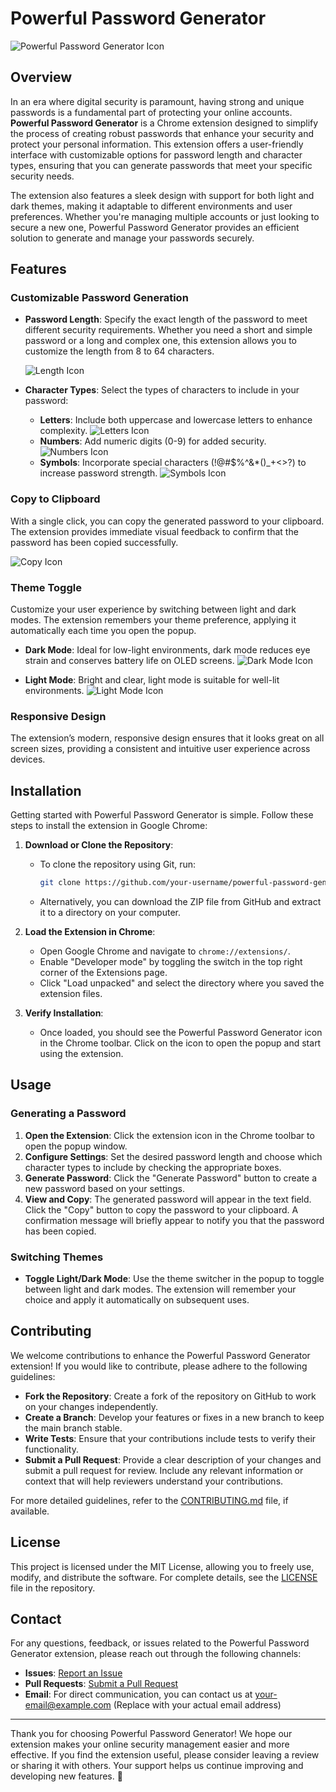 # Powerful Password Generator

![Powerful Password Generator Icon](icons/icon128.png)

## Overview

In an era where digital security is paramount, having strong and unique passwords is a fundamental part of protecting your online accounts. **Powerful Password Generator** is a Chrome extension designed to simplify the process of creating robust passwords that enhance your security and protect your personal information. This extension offers a user-friendly interface with customizable options for password length and character types, ensuring that you can generate passwords that meet your specific security needs.

The extension also features a sleek design with support for both light and dark themes, making it adaptable to different environments and user preferences. Whether you're managing multiple accounts or just looking to secure a new one, Powerful Password Generator provides an efficient solution to generate and manage your passwords securely.

## Features

### Customizable Password Generation

- **Password Length**: Specify the exact length of the password to meet different security requirements. Whether you need a short and simple password or a long and complex one, this extension allows you to customize the length from 8 to 64 characters.
  
  ![Length Icon](https://img.icons8.com/ios/50/000000/length.png)

- **Character Types**: Select the types of characters to include in your password:
  - **Letters**: Include both uppercase and lowercase letters to enhance complexity. 
    ![Letters Icon](https://img.icons8.com/ios/50/000000/alphabet.png)
  - **Numbers**: Add numeric digits (0-9) for added security.
    ![Numbers Icon](https://img.icons8.com/ios/50/000000/numbers.png)
  - **Symbols**: Incorporate special characters (!@#$%^&*()_+<>?) to increase password strength.
    ![Symbols Icon](https://img.icons8.com/ios/50/000000/symbols.png)

### Copy to Clipboard

With a single click, you can copy the generated password to your clipboard. The extension provides immediate visual feedback to confirm that the password has been copied successfully. 

![Copy Icon](https://img.icons8.com/ios/50/000000/copy.png)

### Theme Toggle

Customize your user experience by switching between light and dark modes. The extension remembers your theme preference, applying it automatically each time you open the popup.

- **Dark Mode**: Ideal for low-light environments, dark mode reduces eye strain and conserves battery life on OLED screens.
  ![Dark Mode Icon](https://img.icons8.com/ios/50/000000/night-mode.png)
  
- **Light Mode**: Bright and clear, light mode is suitable for well-lit environments.
  ![Light Mode Icon](https://img.icons8.com/ios/50/000000/sun.png)

### Responsive Design

The extension’s modern, responsive design ensures that it looks great on all screen sizes, providing a consistent and intuitive user experience across devices.

## Installation

Getting started with Powerful Password Generator is simple. Follow these steps to install the extension in Google Chrome:

1. **Download or Clone the Repository**:
   - To clone the repository using Git, run:
     ```bash
     git clone https://github.com/your-username/powerful-password-generator.git
     ```
   - Alternatively, you can download the ZIP file from GitHub and extract it to a directory on your computer.

2. **Load the Extension in Chrome**:
   - Open Google Chrome and navigate to `chrome://extensions/`.
   - Enable "Developer mode" by toggling the switch in the top right corner of the Extensions page.
   - Click "Load unpacked" and select the directory where you saved the extension files.

3. **Verify Installation**:
   - Once loaded, you should see the Powerful Password Generator icon in the Chrome toolbar. Click on the icon to open the popup and start using the extension.

## Usage

### Generating a Password

1. **Open the Extension**: Click the extension icon in the Chrome toolbar to open the popup window.
2. **Configure Settings**: Set the desired password length and choose which character types to include by checking the appropriate boxes.
3. **Generate Password**: Click the "Generate Password" button to create a new password based on your settings.
4. **View and Copy**: The generated password will appear in the text field. Click the "Copy" button to copy the password to your clipboard. A confirmation message will briefly appear to notify you that the password has been copied.

### Switching Themes

- **Toggle Light/Dark Mode**: Use the theme switcher in the popup to toggle between light and dark modes. The extension will remember your choice and apply it automatically on subsequent uses.

## Contributing

We welcome contributions to enhance the Powerful Password Generator extension! If you would like to contribute, please adhere to the following guidelines:

- **Fork the Repository**: Create a fork of the repository on GitHub to work on your changes independently.
- **Create a Branch**: Develop your features or fixes in a new branch to keep the main branch stable.
- **Write Tests**: Ensure that your contributions include tests to verify their functionality.
- **Submit a Pull Request**: Provide a clear description of your changes and submit a pull request for review. Include any relevant information or context that will help reviewers understand your contributions.

For more detailed guidelines, refer to the [CONTRIBUTING.md](CONTRIBUTING.md) file, if available.

## License

This project is licensed under the MIT License, allowing you to freely use, modify, and distribute the software. For complete details, see the [LICENSE](LICENSE) file in the repository.

## Contact

For any questions, feedback, or issues related to the Powerful Password Generator extension, please reach out through the following channels:

- **Issues**: [Report an Issue](https://github.com/your-username/powerful-password-generator/issues)
- **Pull Requests**: [Submit a Pull Request](https://github.com/your-username/powerful-password-generator/pulls)
- **Email**: For direct communication, you can contact us at [your-email@example.com](mailto:your-email@example.com) (Replace with your actual email address)

---

Thank you for choosing Powerful Password Generator! We hope our extension makes your online security management easier and more effective. If you find the extension useful, please consider leaving a review or sharing it with others. Your support helps us continue improving and developing new features. 🎉
